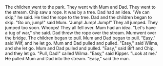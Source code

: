 The children went to the park.
They went with Mum and Dad.
They went to the stream.
Chip saw a rope.
It was by a tree.
Dad had an idea.
"We can skip," he said.
He tied the rope to the tree.
Dad and the children began to skip.
"Go on, jump!" said Mum.
"Jump! Jump! Jump!"
They all jumped.
They jumped too soon.
Whoops!
They all fell over.
Mum had an idea.
"Let's have a tug of war," she said.
Dad threw the rope over the stream.
Mumwent over the bridge.
The children began to pull.
Mum and Dad began to pull.
"Easy," said Wilf, and he let go.
Mum and Dad pulled and pulled.
"Easy," said Wilma, and she let go.
Mum and Dad pulled and pulled.
"Easy," said Biff and Chip, and they let go.
"Pull, Dad!" called Wilma.
"Easy," said Kipper.
"Look at me."
He pulled Mum and Dad into the stream.
"Easy," said the man.
